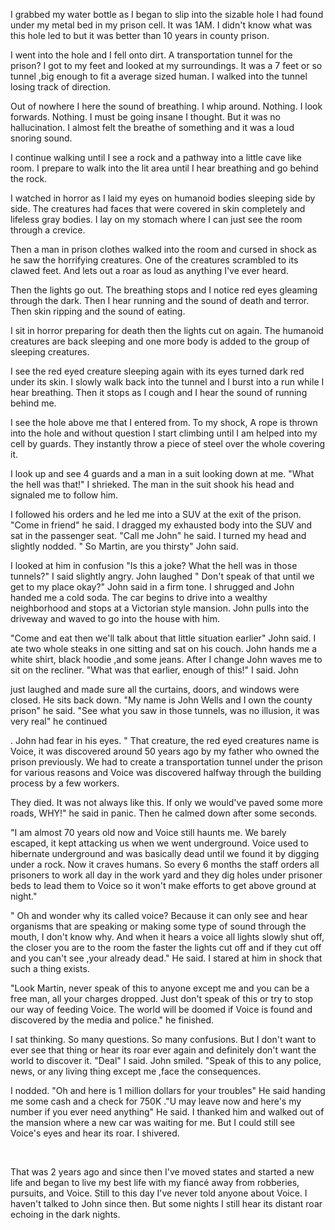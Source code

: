 I grabbed my water bottle as I began to slip into the sizable hole I had found under my metal bed in my prison cell. It was 1AM. I didn't know what was this hole led to but it was better than 10 years in county prison.

I went into the hole and I fell onto dirt. A transportation tunnel for the prison? I got to my feet and looked at my surroundings. It was a 7 feet or so tunnel ,big enough to fit a average sized human. I walked into the tunnel losing track of direction.

Out of nowhere I here the sound of breathing. I whip around. Nothing. I look forwards. Nothing. I must be going insane I thought. But it was no hallucination. I almost felt the breathe of something and it was a loud snoring sound.

I continue walking until I see a rock and a pathway into a little cave like room. I prepare to walk into the lit area until I hear breathing and go behind the rock.

I watched in horror as I laid my eyes on humanoid bodies sleeping side by side. The creatures had faces that were covered in skin completely and lifeless gray bodies. I lay on my stomach where I can just see the room through a crevice.

Then a man in prison clothes walked into the room and cursed in shock as he saw the horrifying creatures. One of the creatures scrambled to its clawed feet. And lets out a roar as loud as anything I've ever heard. 

Then the lights go out. The breathing stops and I notice red eyes gleaming through the dark. Then I hear running and the sound of death and terror. Then skin ripping and the sound of eating.

I sit in horror preparing for death then the lights cut on again. The humanoid creatures are back sleeping and one more body is added to the group of sleeping creatures. 

I see the red eyed creature sleeping again with its eyes turned dark red under its skin. I slowly walk back into the tunnel and I burst into a run while I hear breathing. Then it stops as I cough and I hear the sound of running behind me.

I see the hole above me that I entered from. To my shock, A rope is thrown into the hole and without question I start climbing until I am helped into my cell by guards. They instantly throw a piece of steel over the whole covering it.

I look up and see 4 guards and a man in a suit looking down at me. "What the hell was that!" I shrieked. The man in the suit shook his head and signaled me to follow him.

I followed his orders and he led me into a SUV at the exit of the prison. "Come in friend" he said. I dragged my exhausted body into the SUV and sat in the passenger seat. "Call me John" he said. I turned my head and slightly nodded. " So Martin, are you thirsty" John said.

 I looked at him in confusion "Is this a joke? What the hell was in those tunnels?" I said slightly angry. John laughed " Don't speak of that until we get to my place okay?" John said in a firm tone. I shrugged and John handed me a cold soda. The car begins to drive into a wealthy neighborhood and stops at a Victorian style mansion. John pulls into the driveway and waved to go into the house with him.

"Come and eat then we'll talk about that little situation earlier" John said. I ate two whole steaks in one sitting and sat on his couch. John hands me a white shirt,  black hoodie ,and some jeans. After I change John waves me to sit on the recliner. "What was that earlier, enough of this!" I said. John

 just laughed and made sure all the curtains, doors, and windows were closed. He sits back down. "My name is John Wells and I own the county prison" he said. "See what you saw in those tunnels, was no illusion, it was very real" he continued

. John had fear in his eyes. " That creature, the red eyed creatures name is Voice, it was discovered around 50 years ago by my father who owned the prison previously. We had to create a transportation tunnel under the prison for various reasons and Voice was discovered halfway through the building process by a few workers.

 They died. It was not always like this. If only we would've paved some more roads, WHY!" he said in panic. Then he calmed down after some seconds.

 "I am almost 70 years old now and Voice still haunts me. We barely escaped, it kept attacking us when we went underground. Voice used to hibernate underground and was basically dead until we found it by digging under a rock. Now it craves humans. So every 6 months the staff orders all prisoners to work all day in the work yard and they dig holes under prisoner beds to lead them to Voice so it won't make efforts to get above ground at night."

" Oh and wonder why its called voice? Because it can only see and hear organisms that are speaking or making some type of sound through the mouth, I don't know why. And when it hears a voice all lights slowly shut off, the closer you are to the room the faster the lights cut off and if they cut off and you can't see ,your already dead." He said. I stared at him in shock that such a thing exists.

 "Look Martin, never speak of this to anyone except me and you can be a free man, all your charges dropped. Just don't speak of this or try to stop our way of feeding Voice. The world will be doomed if Voice is found and discovered by the media and police." he finished.

 I sat thinking. So many questions. So many confusions. But I don't want to ever see that thing or hear its roar ever again and definitely don't want the world to discover it. "Deal" I said. John smiled. "Speak of this to any police, news, or any living thing except me ,face the consequences.

 I nodded. "Oh and here is 1 million dollars for your troubles" He said handing me some cash and a check for 750K ."U may leave now and here's my number if you ever need anything" He said. I thanked him and walked out of the mansion where a new car was waiting for me. But I could still see Voice's eyes and hear its roar. I shivered.

&#x200B;

That was 2 years ago and since then I've moved states and started a new life and began to live my best life with my fiancé away from robberies, pursuits, and Voice. Still to this day I've never told anyone about Voice. I haven't talked to John since then. But some nights I still hear its distant roar echoing in the dark nights.

&#x200B;

&#x200B;